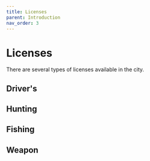 ```yaml
---
title: Licenses
parent: Introduction
nav_order: 3
---
```


# Licenses

There are several types of licenses available in the city. 

## Driver's

## Hunting

## Fishing

## Weapon
